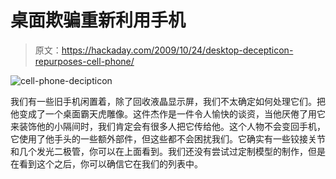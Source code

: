 # 桌面欺骗重新利用手机

> 原文：<https://hackaday.com/2009/10/24/desktop-decepticon-repurposes-cell-phone/>

![cell-phone-decipticon](img/9daf44dacf4bc162b803ccb7617f12d6.png "cell-phone-decipticon")

我们有一些旧手机闲置着，除了回收液晶显示屏，我们不太确定如何处理它们。把他变成了一个桌面霸天虎雕像。这件杰作是一件令人愉快的谈资，当他厌倦了用它来装饰他的小隔间时，我们肯定会有很多人把它传给他。这个人物不会变回手机，它使用了他手头的一些额外部件，但这些都不会困扰我们。它确实有一些铰接关节和几个发光二极管，你可以在上面看到。我们还没有尝试过定制模型的制作，但是在看到这个之后，你可以确信它在我们的列表中。